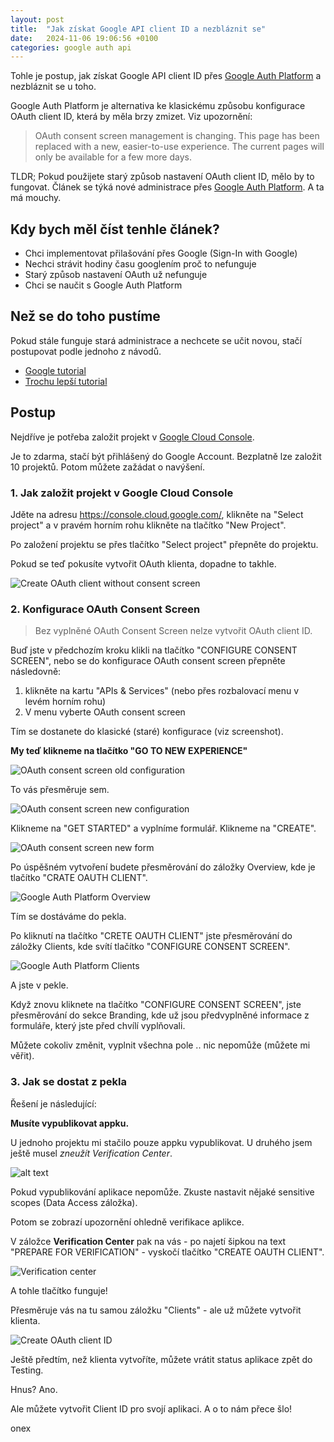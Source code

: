 ```yaml
---
layout: post
title:  "Jak získat Google API client ID a nezbláznit se"
date:   2024-11-06 19:06:56 +0100
categories: google auth api
---
```


Tohle je postup, jak získat Google API client ID přes [Google Auth Platform](https://console.cloud.google.com/auth/audience) a nezbláznit se u toho.

Google Auth Platform je alternativa ke klasickému způsobu konfigurace OAuth client ID, která by měla brzy zmizet. Viz upozornění:
> OAuth consent screen management is changing. This page has been replaced with a new, easier-to-use experience. The current pages will only be available for a few more days.


TLDR;
Pokud použijete starý způsob nastavení OAuth client ID, mělo by to fungovat. Článek se týká nové administrace přes [Google Auth Platform](https://console.cloud.google.com/auth/audience). A ta má mouchy.

## Kdy bych měl číst tenhle článek?
- Chci implementovat přilašování přes Google (Sign-In with Google)
- Nechci strávit hodiny času googlením proč to nefunguje
- Starý způsob nastavení OAuth už nefunguje
- Chci se naučit s Google Auth Platform

## Než se do toho pustíme
Pokud stále funguje stará administrace a nechcete se učit novou, stačí postupovat podle jednoho z návodů.

- [Google tutorial](https://developers.google.com/identity/gsi/web/guides/get-google-api-clientid)
- [Trochu lepší tutorial](https://www.balbooa.com/help/gridbox-documentation/integrations/other/google-client-id)


## Postup
Nejdříve je potřeba založit projekt v [Google Cloud Console](https://console.cloud.google.com/).

Je to zdarma, stačí být přihlášený do Google Account. Bezplatně lze založit 10 projektů. Potom můžete zažádat o navýšení.

### 1. Jak založit projekt v Google Cloud Console
Jděte na adresu https://console.cloud.google.com/, klikněte na "Select project" a v pravém horním rohu klikněte na tlačítko "New Project".

<!-- ![New project screenshot](/assets/images/image.png) -->

<!-- Jméno projektu může být téměř jakkékoliv (bez diakritiky) - mezery jsou povoleny. Google vygneruje unikátní Project ID na základě tohoto jména.

![Create project screenshot](/assets/images/image-1.png) -->

Po založení projektu se přes tlačítko "Select project" přepněte do projektu.

Pokud se teď pokusíte vytvořit OAuth klienta, dopadne to takhle.

![Create OAuth client without consent screen](/assets/images/image-4.png)

### 2. Konfigurace OAuth Consent Screen
>Bez vyplněné OAuth Consent Screen nelze vytvořit OAuth client ID.

Buď jste v předchozím kroku klikli na tlačítko "CONFIGURE CONSENT SCREEN", nebo se do konfigurace OAuth consent screen přepněte následovně:

1. klikněte na kartu "APIs & Services" (nebo přes rozbalovací menu v levém horním rohu)
2. V menu vyberte OAuth consent screen

<!-- ![APIs & Services btn](/assets/images/image-2.png) -->
<!-- ![OAuth Consent Screen menu](/assets/images/image-3.png) -->

Tím se dostanete do klasické (staré) konfigurace (viz screenshot).

**My teď klikneme na tlačítko "GO TO NEW EXPERIENCE"**

![OAuth consent screen old configuration](/assets/images/image-5.png)

To vás přesměruje sem.

![OAuth consent screen new configuration](/assets/images/image-6.png)

Klikneme na "GET STARTED" a vyplníme formulář. Klikneme na "CREATE".

![OAuth consent screen new form](/assets/images/image-7.png)

Po úspěšném vytvoření budete přesměrování do záložky Overview, kde je tlačítko "CRATE OAUTH CLIENT".

![Google Auth Platform Overview](/assets/images/image-9.png)

Tím se dostáváme do pekla.

Po kliknutí na tlačítko "CRETE OAUTH CLIENT" jste přesměrování do záložky Clients, kde svítí tlačítko "CONFIGURE CONSENT SCREEN".

![Google Auth Platform Clients](/assets/images/image-10.png)

A jste v pekle.

Když znovu kliknete na tlačítko "CONFIGURE CONSENT SCREEN", jste přesměrování do sekce Branding, kde už jsou předvyplněné informace z formuláře, který jste před chvílí vyplňovali.

Můžete cokoliv změnit, vyplnit všechna pole .. nic nepomůže (můžete mi věřit).

### 3. Jak se dostat z pekla

Řešení je následující:

**Musíte vypublikovat appku.**

U jednoho projektu mi stačilo pouze appku vypublikovat. U druhého jsem ještě musel *zneužít Verification Center*.

![alt text](/assets/images/image-12.png)

Pokud vypublikování aplikace nepomůže. Zkuste nastavit nějaké sensitive scopes (Data Access záložka). 

Potom se zobrazí upozornění ohledně verifikace aplikce. 

V záložce **Verification Center** pak na vás - po najetí šipkou na text "PREPARE FOR VERIFICATION" - vyskočí tlačítko "CREATE OAUTH CLIENT". 

![Verification center](/assets/images/image-11.png)

A tohle tlačítko funguje! 

Přesměruje vás na tu samou záložku "Clients" - ale už můžete vytvořit klienta.

![Create OAuth client ID](/assets/images/image-13.png)

Ještě předtím, než klienta vytvoříte, můžete vrátit status aplikace zpět do Testing. 

Hnus? Ano. 

Ale můžete vytvořit Client ID pro svojí aplikaci. A o to nám přece šlo!

onex